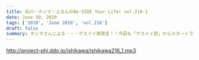 ```yaml
---
title: 石川・ホンマ・ぶるんのBe-SIDE Your Life! vol.216-1
date: June 30, 2010
tags: ['2010', 'June 2010', 'vol.216']
draft: false
summary: ホンマさんによる・・・ゲスイイ男発言！！今回も「ゲスイイ話」からスタートです。NAMAE
---
```


http://project-phi.ddo.jp/ishikawa/ishikawa216_1.mp3